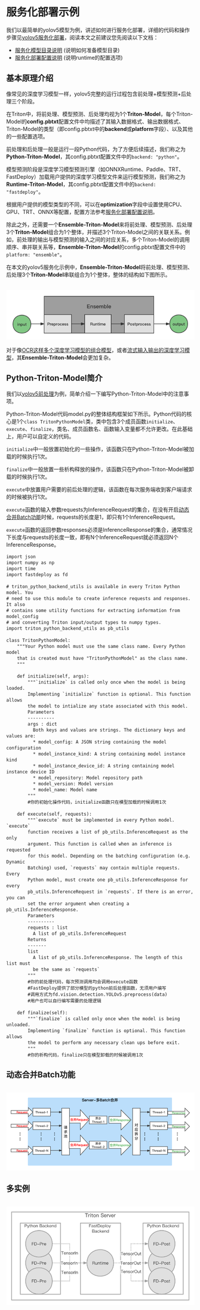 # 服务化部署示例
我们以最简单的yolov5模型为例，讲述如何进行服务化部署，详细的代码和操作步骤见[yolov5服务化部署](../../../examples/vision/detection/yolov5/serving)，阅读本文之前建议您先阅读以下文档：
- [服务化模型目录说明](model_repository.md) (说明如何准备模型目录)
- [服务化部署配置说明](model_configuration.md)  (说明runtime的配置选项)

## 基本原理介绍
像常见的深度学习模型一样，yolov5完整的运行过程包含前处理+模型预测+后处理三个阶段。

在Triton中，将前处理、模型预测、后处理均视为1个**Triton-Model**，每个Triton-Model的**config.pbtxt**配置文件中均描述了其输入数据格式、输出数据格式、Triton-Model的类型（即config.pbtxt中的**backend**或**platform**字段）、以及其他的一些配置选项。

前处理和后处理一般是运行一段Python代码，为了方便后续描述，我们称之为**Python-Triton-Model**，其config.pbtxt配置文件中的`backend: "python"`。

模型预测阶段是深度学习模型预测引擎（如ONNXRuntime、Paddle、TRT、FastDeploy）加载用户提供的深度学习模型文件来运行模型预测，我们称之为**Runtime-Triton-Model**，其config.pbtxt配置文件中的`backend: "fastdeploy"`。

根据用户提供的模型类型的不同，可以在**optimization**字段中设置使用CPU、GPU、TRT、ONNX等配置，配置方法参考[服务化部署配置说明](model_configuration.md)。

除此之外，还需要一个**Ensemble-Triton-Model**来将前处理、模型预测、后处理3个**Triton-Model**组合为1个整体，并描述3个Triton-Model之间的关联关系。例如，前处理的输出与模型预测的输入之间的对应关系，多个Triton-Model的调用顺序、串并联关系等，**Ensemble-Triton-Model**的config.pbtxt配置文件中的`platform: "ensemble"`。

在本文的yolov5服务化示例中，**Ensemble-Triton-Model**将前处理、模型预测、后处理3个**Triton-Model**串联组合为1个整体，整体的结构如下图所示。
<p align="center">
    <br>
<img src='../simple_ensemble.png'>
    <br>
</p>
  
对于像[OCR这样多个深度学习模型的组合模型](../../../examples/vision/ocr/PP-OCRv3/serving/README.md)，或者[流式输入输出的深度学习模型](../../../examples/audio/pp-tts/serving/README.md)，其**Ensemble-Triton-Model**会更加复杂。
  
  
## Python-Triton-Model简介
我们以[yolov5前处理](../../../examples/vision/detection/yolov5/serving/models/preprocess/1/model.py)为例，简单介绍一下编写Python-Triton-Model中的注意事项。

Python-Triton-Model代码model.py的整体结构框架如下所示。Python代码的核心是1个`class TritonPythonModel`类，类中包含3个成员函数`initialize`、`execute`、`finalize`，类名、成员函数名、函数输入变量都不允许更改。在此基础上，用户可以自定义的代码。

`initialize`中一般放置初始化的一些操作，该函数只在Python-Triton-Model被加载的时候执行1次。

`finalize`中一般放置一些析构释放的操作，该函数只在Python-Triton-Model被卸载的时候执行1次。

`execute`中放置用户需要的前后处理的逻辑，该函数在每次服务端收到客户端请求的时候被执行1次。

`execute`函数的输入参数requests为InferenceRequest的集合，在没有开启[动态合并Batch功能](#动态合并Batch功能)时候，requests的长度是1，即只有1个InferenceRequest。

`execute`函数的返回参数responses必须是InferenceResponse的集合，通常情况下长度与requests的长度一致，即有N个InferenceRequest就必须返回N个InferenceResponse。


```
import json
import numpy as np
import time
import fastdeploy as fd

# triton_python_backend_utils is available in every Triton Python model. You
# need to use this module to create inference requests and responses. It also
# contains some utility functions for extracting information from model_config
# and converting Triton input/output types to numpy types.
import triton_python_backend_utils as pb_utils

class TritonPythonModel:
    """Your Python model must use the same class name. Every Python model
    that is created must have "TritonPythonModel" as the class name.
    """

    def initialize(self, args):
        """`initialize` is called only once when the model is being loaded.
        Implementing `initialize` function is optional. This function allows
        the model to intialize any state associated with this model.
        Parameters
        ----------
        args : dict
          Both keys and values are strings. The dictionary keys and values are:
          * model_config: A JSON string containing the model configuration
          * model_instance_kind: A string containing model instance kind
          * model_instance_device_id: A string containing model instance device ID
          * model_repository: Model repository path
          * model_version: Model version
          * model_name: Model name
        """
        #你的初始化操作代码，initialize函数只在模型加载的时候调用1次
        
    def execute(self, requests):
        """`execute` must be implemented in every Python model. `execute`
        function receives a list of pb_utils.InferenceRequest as the only
        argument. This function is called when an inference is requested
        for this model. Depending on the batching configuration (e.g. Dynamic
        Batching) used, `requests` may contain multiple requests. Every
        Python model, must create one pb_utils.InferenceResponse for every
        pb_utils.InferenceRequest in `requests`. If there is an error, you can
        set the error argument when creating a pb_utils.InferenceResponse.
        Parameters
        ----------
        requests : list
          A list of pb_utils.InferenceRequest
        Returns
        -------
        list
          A list of pb_utils.InferenceResponse. The length of this list must
          be the same as `requests`
        """
        #你的前处理代码，每次预测调用均会调用execute函数
        #FastDeploy提供了部分模型的python前后处理函数，无须用户编写
        #调用方式为fd.vision.detection.YOLOv5.preprocess(data)
        #用户也可以自行编写需要的处理逻辑
        
    def finalize(self):
        """`finalize` is called only once when the model is being unloaded.
        Implementing `finalize` function is optional. This function allows
        the model to perform any necessary clean ups before exit.
        """
        #你的析构代码，finalize只在模型卸载的时候被调用1次
```

## 动态合并Batch功能

<p align="center">
    <br>
<img src='../dynamic_batching.png'>
    <br>
</p>

## 多实例

<p align="center">
    <br>
<img src='../instance_group.png'>
    <br>
</p>
